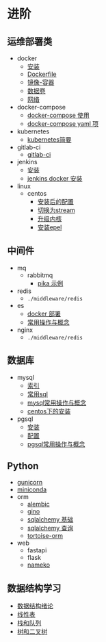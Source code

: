 # 进阶

## 运维部署类

- docker
  - [安装](./deploy/docker/install.md)
  - [Dockerfile](./deploy/docker/usages/构建之Dockerfile.md)
  - [镜像-容器](./deploy/docker/usages/镜像-容器-导出导入.md)
  - [数据卷](./deploy/docker/usages/数据卷.md)
  - [网络](./deploy/docker/usages/网络.md)
- docker-compose
  - [docker-compose 使用](./deploy/docker/compose/0-1.md)
  - [docker-compose yaml 项](./deploy/docker/compose/yaml-项.md)
- kubernetes
  - [kubernetes简要](./deploy/kubernetes/records-1/0-1-概要基础概念.md)
- gitlab-ci
  - [gitlab-ci](./deploy/gitlab-ci/start.md)
- jenkins
  - [安装](./deploy/jenkins/install.md)
  - [jenkins docker 安装](./deploy/jenkins/install-2.md)
- linux
  - centos
    - [安装后的配置](./linux/centos/安装后配置.md)
    - [切换为stream](./linux/centos/切换到stream.md)
    - [升级内核](./linux/centos/升级内核.md)
    - [安装epel](./linux/centos/epel.md)

## 中间件

- mq
  - rabbitmq
    - [pika 示例](./middleare/mq/rabbitmq/pika.md)
- redis
  - `./middleware/redis`
- es
  - [docker 部署](./middleare/elasticsearch/docker/0-3-docker.md)
  - [常用操作与概念](./middleare/elasticsearch/records-1/0-1-概要.md)
- nginx
  - `./middleware/redis`

## 数据库

- mysql
  - [索引](./database/mysql/索引篇/1-B+Tree.md)
  - [常用sql](./database/mysql/sqls/1.md)
  - [mysql常用操作与概念](./database/mysql/usages/4-mysql-1.md)
  - [centos下的安装](./database/mysql/install.md)
- pgsql
  - [安装](./database/postgresql/install.md)
  - [配置](./database/postgresql/config.md)
  - [pgsql常用操作与概念](./database/postgresql/usages/0-1.md)

## Python

- [gunicorn](./python/gunicorn/settings.py)
- [miniconda](./python/miniconda/安装.md)
- orm
  - [alembic](./python/orm/alembic/2.md)
  - [gino](./python/orm/gino/crud.md)
  - [sqlalchemy 基础](././python/orm/sqlalchemy/sqlalchemy.md)
  - [sqlalchemy 查询](./python/orm/sqlalchemy/sqlalchemy-查询.md)
  - [tortoise-orm](./python/orm/tortoise_orm/0-1-概要.md)
- web
  - fastapi
  - flask
  - [nameko](./python/web/nameko/README.md)

## 数据结构学习

- [数据结构绪论](./data_struct/1-数据结构术语.md)
- [线性表](./data_struct/2-线性表.md)
- [栈和队列](./data_struct/3-栈和队列.md)
- [树和二叉树](./data_struct/4-树和二叉树.md)
